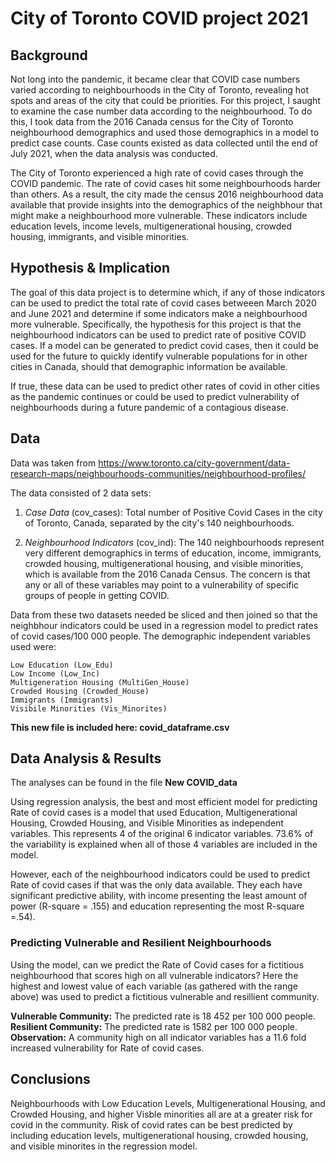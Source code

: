 # City of Toronto COVID project 2021

## Background
Not long into the pandemic, it became clear that COVID case numbers varied according to neighbourhoods in the City of Toronto, revealing hot spots and areas of the city that could be priorities. For this project, I saught to examine the case number data according to the neighbourhood. To do this, I took data from the 2016 Canada census for the City of Toronto neighbourhood demographics and used those demographics in a model to predict case counts. Case counts existed as data collected until the end of July 2021, when the data analysis was conducted. 

The City of Toronto experienced a high rate of covid cases through the COVID pandemic. The rate of covid cases hit some neighbourhoods harder than others. As a result, the city made the census 2016 neighbourhood data available that provide insights into the demographics of the neighbhour that might make a neighbourhood more vulnerable. These indicators include education levels, income levels, multigenerational housing, crowded housing, immigrants, and visible minorities. 

## Hypothesis & Implication

The goal of this data project is to determine which, if any of those indicators can be used to predict the total rate of covid cases betweeen March 2020 and June 2021 and determine if some indicators make a neighbourhood more vulnerable. Specifically, the hypothesis for this project is that the neighbourhood indicators can be used to predict rate of positive COVID cases. If a model can be generated to predict covid cases, then it could be used for the future to quickly identify vulnerable populations for in other cities in Canada, should that demographic information be available. 

If true, these data can be used to predict other rates of covid in other cities as the pandemic continues or could be used to predict vulnerability of neighbourhoods during a future pandemic of a contagious disease.

## Data
Data was taken from https://www.toronto.ca/city-government/data-research-maps/neighbourhoods-communities/neighbourhood-profiles/

The data consisted of 2 data sets: 
1) _Case Data_ (cov_cases):  Total number of Positive Covid Cases in the city of Toronto, Canada, separated by the city's 140 neighbourhoods. 

2) _Neighbourhood Indicators_ (cov_ind): The 140 neighbourhoods represent very different demographics in terms of education, income, immigrants, crowded housing, multigenerational housing, and visible minorities, which is available from the 2016 Canada Census. The concern is that any or all of these variables may point to a vulnerability of specific groups of people in getting COVID. 

Data from these two datasets needed be sliced and then joined so that the neighbhour indicators could be used in a regression model to predict rates of covid cases/100 000 people. The demographic independent variables used were:
    
    Low Education (Low_Edu)
    Low Income (Low_Inc)
    Multigeneration Housing (MultiGen_House)
    Crowded Housing (Crowded_House)
    Immigrants (Immigrants)
    Visibile Minorities (Vis_Minorites)

**This new file is included here: covid_dataframe.csv**

## Data Analysis & Results
The analyses can be found in the file **New COVID_data**

Using regression analysis, the best and most efficient model for predicting Rate of covid cases is a model that used Education, Multigenerational Housing, Crowded Housing, and Visible Minorities as independent variables. This represents 4 of the original 6 indicator variables. 73.6% of the variability is explained when all of those 4 variables are included in the model.

However, each of the neighbourhood indicators could be used to predict Rate of covid cases if that was the only data available. They each have significant predictive ability, with income presenting the least amount of power (R-square = .155) and education representing the most R-square =.54).

### Predicting Vulnerable and Resilient Neighbourhoods

Using the model, can we predict the Rate of Covid cases for a fictitious neighbourhood that scores high on all vulnerable indicators?  Here the highest and lowest value of each variable (as gathered with the range above) was used to predict a fictitious vulnerable and resillient community. 


**Vulnerable Community:** The predicted rate is 18 452 per 100 000 people.
**Resilient Community:** The predicted rate is 1582 per 100 000 people.
**Observation:** A community high on all indicator variables has a 11.6 fold increased vulnerability for Rate of covid cases. 

## Conclusions
Neighbourhoods with Low Education Levels, Multigenerational Housing, and Crowded Housing, and higher Visble minorities  all are at a greater risk for covid in the community. Risk of covid rates can be best predicted by including education levels, multigenerational housing, crowded housing, and visible minorites in the regression model.
